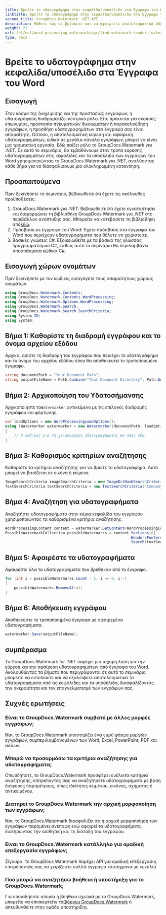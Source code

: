```yaml
---
title: Βρείτε το υδατογράφημα στην κεφαλίδα/υποσέλιδο στα Έγγραφα του Word
linktitle: Βρείτε το υδατογράφημα στην κεφαλίδα/υποσέλιδο στα Έγγραφα του Word
second_title: GroupDocs.Watermark .NET API
description: Μάθετε πώς να βρίσκετε και να αφαιρείτε αποτελεσματικά υδατογραφήματα από έγγραφα του Word χρησιμοποιώντας το υδατογράφημα GroupDocs για .NET, διασφαλίζοντας την ακεραιότητα και τον επαγγελματισμό των εγγράφων.
weight: 22
url: /el/net/word-processing-watermarkings/find-watermark-header-footer-word-docs/
type: docs
---
```

# Βρείτε το υδατογράφημα στην κεφαλίδα/υποσέλιδο στα Έγγραφα του Word

## Εισαγωγή
Στον κόσμο της διαχείρισης και της προστασίας εγγράφων, η υδατογράφηση διαδραματίζει κεντρικό ρόλο. Είτε πρόκειται για σκοπούς επωνυμίας, προστασία πνευματικών δικαιωμάτων ή παρακολούθηση εγγράφων, η προσθήκη υδατογραφημάτων στα έγγραφά σας είναι απαραίτητη. Ωστόσο, η αποτελεσματική εύρεση και αφαίρεση υδατογραφημάτων, ειδικά σε μεγάλα σύνολα εγγράφων, μπορεί να είναι μια τρομακτική εργασία. Εδώ παίζει ρόλο το GroupDocs.Watermark για .NET. Σε αυτό το σεμινάριο, θα εμβαθύνουμε στον τρόπο εύρεσης υδατογραφημάτων στις κεφαλίδες και τα υποσέλιδα των εγγράφων του Word χρησιμοποιώντας το GroupDocs.Watermark για .NET, αναλύοντας κάθε βήμα για να διασφαλίσουμε μια ολοκληρωμένη κατανόηση.
## Προαπαιτούμενα
Πριν ξεκινήσετε το σεμινάριο, βεβαιωθείτε ότι έχετε τις ακόλουθες προϋποθέσεις:
1. GroupDocs.Watermark για .NET: Βεβαιωθείτε ότι έχετε εγκαταστήσει και διαμορφώσει τη βιβλιοθήκη GroupDocs.Watermark για .NET στο περιβάλλον ανάπτυξης σας. Μπορείτε να κατεβάσετε τη βιβλιοθήκη από[εδώ](https://releases.groupdocs.com/Watermark/net/).
2. Πρόσβαση σε έγγραφα του Word: Έχετε πρόσβαση στα έγγραφα του Word που περιέχουν υδατογραφήματα που θέλετε να χειριστείτε.
3. Βασικές γνώσεις C#: Εξοικειωθείτε με τα βασικά της γλώσσας προγραμματισμού C#, καθώς αυτό το σεμινάριο θα περιλαμβάνει αποσπάσματα κώδικα C#.
## Εισαγωγή χώρων ονομάτων
Πριν ξεκινήσετε με τον κώδικα, εισαγάγετε τους απαραίτητους χώρους ονομάτων:
```csharp
using GroupDocs.Watermark.Contents;
using GroupDocs.Watermark.Contents.WordProcessing;
using GroupDocs.Watermark.Options.WordProcessing;
using GroupDocs.Watermark.Search;
using GroupDocs.Watermark.Search.SearchCriteria;
using System.IO;
using System;
```
## Βήμα 1: Καθορίστε τη διαδρομή εγγράφου και το όνομα αρχείου εξόδου
Αρχικά, ορίστε τη διαδρομή του εγγράφου που περιέχει το υδατογράφημα και το όνομα του αρχείου εξόδου όπου θα αποθηκευτεί το τροποποιημένο έγγραφο.
```csharp
string documentPath = "Your Document Path";
string outputFileName = Path.Combine("Your Document Directory", Path.GetFileName(documentPath));
```
## Βήμα 2: Αρχικοποίηση του Υδατοσήμανσης
 Αρχικοποιήστε το`Watermarker` αντικείμενο με τις επιλογές διαδρομής εγγράφου και φόρτωσης.
```csharp
var loadOptions = new WordProcessingLoadOptions();
using (Watermarker watermarker = new Watermarker(documentPath, loadOptions))
{
    // Ο κώδικας για τη χειραγώγηση υδατογραφήματος θα πάει εδώ
}
```
## Βήμα 3: Καθορισμός κριτηρίων αναζήτησης
Καθορίστε τα κριτήρια αναζήτησης για να βρείτε το υδατογράφημα. Αυτό μπορεί να βασίζεται σε εικόνα ή κείμενο.
```csharp
ImageSearchCriteria imageSearchCriteria = new ImageDctHashSearchCriteria(Constants.LogoPng);
TextSearchCriteria textSearchCriteria = new TextSearchCriteria("Company Name");
```
## Βήμα 4: Αναζήτηση για υδατογραφήματα
Αναζητήστε υδατογραφήματα στην κύρια κεφαλίδα του εγγράφου χρησιμοποιώντας τα καθορισμένα κριτήρια αναζήτησης.
```csharp
WordProcessingContent content = watermarker.GetContent<WordProcessingContent>();
PossibleWatermarkCollection possibleWatermarks = content.Sections[0]
                                                        .HeadersFooters[OfficeHeaderFooterType.HeaderPrimary]
                                                        .Search(textSearchCriteria.Or(imageSearchCriteria));
```
## Βήμα 5: Αφαιρέστε τα υδατογραφήματα
Αφαιρέστε όλα τα υδατογραφήματα που βρέθηκαν από το έγγραφο.
```csharp
for (int i = possibleWatermarks.Count - 1; i >= 0; i--)
{
    possibleWatermarks.RemoveAt(i);
}
```
## Βήμα 6: Αποθήκευση εγγράφου
Αποθηκεύστε το τροποποιημένο έγγραφο με αφαιρεμένα υδατογραφήματα.
```csharp
watermarker.Save(outputFileName);
```

## συμπέρασμα
Το GroupDocs.Watermark for .NET παρέχει μια ισχυρή λύση για την εύρεση και την αφαίρεση υδατογραφημάτων από έγγραφα του Word. Ακολουθώντας τα βήματα που περιγράφονται σε αυτό το σεμινάριο, μπορείτε να εντοπίσετε και να εξαλείψετε αποτελεσματικά τα υδατογραφήματα από τις κεφαλίδες και τα υποσέλιδα, διασφαλίζοντας την ακεραιότητα και τον επαγγελματισμό των εγγράφων σας.
## Συχνές ερωτήσεις
### Είναι το GroupDocs.Watermark συμβατό με άλλες μορφές εγγράφων;
Ναι, το GroupDocs.Watermark υποστηρίζει ένα ευρύ φάσμα μορφών εγγράφων, συμπεριλαμβανομένων των Word, Excel, PowerPoint, PDF και άλλων.
### Μπορώ να προσαρμόσω τα κριτήρια αναζήτησης για υδατογραφήματα;
Οπωσδήποτε, το GroupDocs.Watermark προσφέρει ευέλικτα κριτήρια αναζήτησης, επιτρέποντάς σας να αναζητήσετε υδατογραφήματα με βάση διάφορες παραμέτρους, όπως ιδιότητες κειμένου, εικόνας, σχήματος ή αντικειμένου.
### Διατηρεί το GroupDocs.Watermark την αρχική μορφοποίηση των εγγράφων;
Ναι, το GroupDocs.Watermark διασφαλίζει ότι η αρχική μορφοποίηση των εγγράφων παραμένει ανέπαφη ενώ αφαιρεί τα υδατογραφήματα, διατηρώντας την αισθητική και τη διάταξη του εγγράφου.
### Είναι το GroupDocs.Watermark κατάλληλο για ομαδική επεξεργασία εγγράφων;
Σίγουρα, το GroupDocs.Watermark παρέχει API για ομαδική επεξεργασία, επιτρέποντάς σας να χειρίζεστε πολλά έγγραφα ταυτόχρονα με ευκολία.
### Πού μπορώ να αναζητήσω βοήθεια ή υποστήριξη για το GroupDocs.Watermark;
 Για οποιαδήποτε απορία ή βοήθεια σχετικά με το GroupDocs.Watermark, μπορείτε να επισκεφτείτε το[Φόρουμ GroupDocs.Watermark](https://forum.groupdocs.com/c/watermark/19) ή απευθυνθείτε στην ομάδα υποστήριξης.